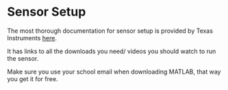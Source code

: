 
# Sensor Setup

The most thorough documentation for sensor setup is provided by Texas Instruments [here](https://dev.ti.com/tirex/explore/node?node=A__AONFBQevesFfseDnZda2rw__com.ti.mmwave_industrial_toolbox__VLyFKFf__LATEST).

It has links to all the downloads you need/ videos you should watch to run the sensor.

Make sure you use your school email when downloading MATLAB, that way you get it for free. 
